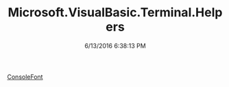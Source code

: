 ﻿---
title: Microsoft.VisualBasic.Terminal.Helpers
date: 6/13/2016 6:38:13 PM
---

[ConsoleFont](T-Microsoft.VisualBasic.Terminal.Helpers.ConsoleFont.html)
